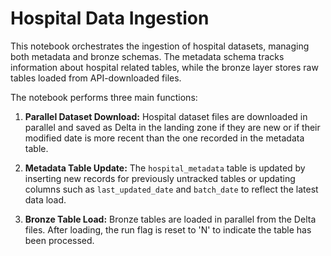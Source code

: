 # Hospital Data Ingestion

This notebook orchestrates the ingestion of hospital datasets, managing both metadata and bronze schemas. The metadata schema tracks information about hospital related tables, while the bronze layer stores raw tables loaded from API-downloaded files.

The notebook performs three main functions:

1. **Parallel Dataset Download:** Hospital dataset files are downloaded in parallel and saved as Delta in the landing zone if they are new or if their modified date is more recent than the one recorded in the metadata table.

2. **Metadata Table Update:** The `hospital_metadata` table is updated by inserting new records for previously untracked tables or updating columns such as `last_updated_date` and `batch_date` to reflect the latest data load.

3. **Bronze Table Load:** Bronze tables are loaded in parallel from the Delta files. After loading, the run flag is reset to 'N' to indicate the table has been processed.
